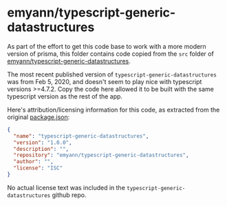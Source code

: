 # emyann/typescript-generic-datastructures

As part of the effort to get this code base to work with a more modern version of prisma, this folder contains code copied from the `src` folder of [emyann/typescript-generic-datastructures](https://github.com/emyann/typescript-generic-datastructures).

The most recent published version of `typescript-generic-datastructures` was from Feb 5, 2020, and doesn't seem to play nice with typescript versions >=4.7.2. Copy the code here allowed it to be built with the same typescript version as the rest of the app.

Here's attribution/licensing information for this code, as extracted from the original [package.json](https://github.com/emyann/typescript-generic-datastructures/blob/master/package.json):

```json
{
  "name": "typescript-generic-datastructures",
  "version": "1.0.0",
  "description": "",
  "repository": "emyann/typescript-generic-datastructures",
  "author": "",
  "license": "ISC"
}
```

No actual license text was included in the `typescript-generic-datastructures` github repo.
